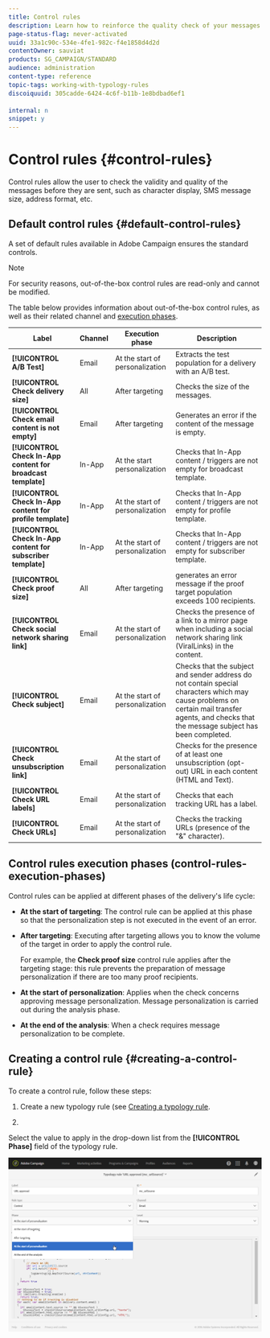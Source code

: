 ```yaml
---
title: Control rules
description: Learn how to reinforce the quality check of your messages with control rules.
page-status-flag: never-activated
uuid: 33a1c90c-534e-4fe1-982c-f4e1858d4d2d
contentOwner: sauviat
products: SG_CAMPAIGN/STANDARD
audience: administration
content-type: reference
topic-tags: working-with-typology-rules
discoiquuid: 305cadde-6424-4c6f-b11b-1e8bdbad6ef1

internal: n
snippet: y
---
```


# Control rules {#control-rules}

Control rules allow the user to check the validity and quality of the messages before they are sent, such as character display, SMS message size, address format, etc.

## Default control rules {#default-control-rules}

A set of default rules available in Adobe Campaign ensures the standard controls.

>[!NOTE]
>
>For security reasons, out-of-the-box control rules are read-only and cannot be modified.

The table below provides information about out-of-the-box control rules, as well as their related channel and [execution phases](#control-rules-execution-phases).

Label | Channel | Execution phase | Description
---------|----------|---------|---------
 **[!UICONTROL A/B Test]** | Email | At the start of personalization | Extracts the test population for a delivery with an A/B test.
 **[!UICONTROL Check delivery size]** | All | After targeting | Checks the size of the messages.
 **[!UICONTROL Check email content is not empty]** | Email | After targeting | Generates an error if the content of the message is empty.
 **[!UICONTROL Check In-App content for broadcast template]** | In-App | At the start personalization | Checks that In-App content / triggers are not empty for broadcast template.
 **[!UICONTROL Check In-App content for profile template]** | In-App | At the start of personalization | Checks that In-App content / triggers are not empty for profile template.
 **[!UICONTROL Check In-App content for subscriber template]** | In-App | At the start of personalization | Checks that In-App content / triggers are not empty for subscriber template.
 **[!UICONTROL Check proof size]**| All | After targeting | generates an error message if the proof target population exceeds 100 recipients.
 **[!UICONTROL Check social network sharing link]** | Email | At the start of personalization | Checks the presence of a link to a mirror page when including a social network sharing link (ViralLinks) in the content.
 **[!UICONTROL Check subject]** | Email | At the start of personalization | Checks that the subject and sender address do not contain special characters which may cause problems on certain mail transfer agents, and checks that the message subject has been completed.
 **[!UICONTROL Check unsubscription link]** | Email | At the start of personalization | Checks for the presence of at least one unsubscription (opt-out) URL in each content (HTML and Text).
 **[!UICONTROL Check URL labels]** | Email | At the start of personalization | Checks that each tracking URL has a label.
 **[!UICONTROL Check URLs]** | Email | At the start of personalization | Checks the tracking URLs (presence of the "&" character).

## Control rules execution phases (control-rules-execution-phases)

Control rules can be applied at different phases of the delivery's life cycle:

* **At the start of targeting**: The control rule can be applied at this phase so that the personalization step is not executed in the event of an error.

* **After targeting**: Executing after targeting allows you to know the volume of the target in order to apply the control rule.

  For example, the **Check proof size** control rule applies after the targeting stage: this rule prevents the preparation of message personalization if there are too many proof recipients.

* **At the start of personalization**: Applies when the check concerns approving message personalization. Message personalization is carried out during the analysis phase.

* **At the end of the analysis**: When a check requires message personalization to be complete.

## Creating a control rule {#creating-a-control-rule}

To create a control rule, follow these steps:

1. Create a new typology rule (see [Creating a typology rule](../../sending/using/managing-typology-rules.md#creating-a-typology-rule).

1. 


Select the value to apply in the drop-down list from the **[!UICONTROL Phase]** field of the typology rule.

![](assets/typology_phase.png)